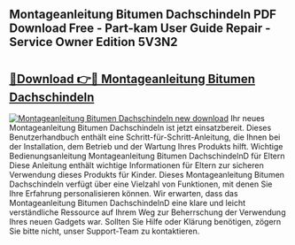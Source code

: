 ## Montageanleitung Bitumen Dachschindeln PDF Download Free - Part-kam User Guide Repair - Service Owner Edition 5V3N2

# <h2><a href="http://df7t9w.blite.top/?on=Montageanleitung+Bitumen+Dachschindeln">🔗Download 👉🔴 Montageanleitung Bitumen Dachschindeln</a></h2>

[![Montageanleitung Bitumen Dachschindeln new download](https://i.imgur.com/lujVjoI.png)](http://df7t9w.blite.top/?on=Montageanleitung+Bitumen+Dachschindeln)
Ihr neues Montageanleitung Bitumen Dachschindeln ist jetzt einsatzbereit. Dieses Benutzerhandbuch enthält eine Schritt-für-Schritt-Anleitung, die Ihnen bei der Installation, dem Betrieb und der Wartung Ihres Produkts hilft. Wichtige Bedienungsanleitung Montageanleitung Bitumen DachschindelnD für Eltern Diese Anleitung enthält wichtige Informationen für Eltern zur sicheren Verwendung dieses Produkts für Kinder. Dieses Montageanleitung Bitumen Dachschindeln verfügt über eine Vielzahl von Funktionen, mit denen Sie Ihre Erfahrung personalisieren können. Wir erwarten, dass das Montageanleitung Bitumen DachschindelnD eine klare und leicht verständliche Ressource auf Ihrem Weg zur Beherrschung der Verwendung Ihres neuen Gadgets war. Sollten Sie Hilfe oder Klärung benötigen, zögern Sie bitte nicht, unser Support-Team zu kontaktieren.
